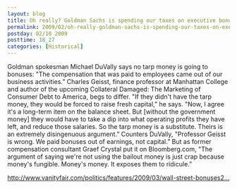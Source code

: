 ```yaml
---
layout: blog
title: Oh really? Goldman Sachs is spending our taxes on executive bonuses.
permalink: 2009/02/oh-really-goldman-sachs-is-spending-our-taxes-on-executive-bonuses
postday: 02/10 2009
posttime: 18_27
categories: [Historical]
---
```


<p>Goldman spokesman Michael DuVally says no tarp money is going to bonuses: "The compensation that was paid to employees came out of our business activities.” Charles Geisst, finance professor at Manhattan College and author of the upcoming Collateral Damaged: The Marketing of Consumer Debt to America, begs to differ. "If they didn't have the tarp money, they would be forced to raise fresh capital,” he says. "Now, I agree it's a long-term item on the balance sheet. But [without the government money] they would have to take a dip into what operating profits they have left, and reduce those salaries. So the tarp money is a substitute. Theirs is an extremely disingenuous argument.” Counters DuVally, "Professor Geisst is wrong. We paid bonuses out of earnings, not capital.” But as former compensation consultant Graef Crystal put it on Bloomberg.com, "The argument of saying we're not using the bailout money is just crap because money's fungible. Money's money. It exposes them to ridicule.”</p>
<p><a href="http://www.vanityfair.com/politics/features/2009/03/wall-street-bonuses200903" title="http://www.vanityfair.com/politics/features/2009/03/wall-street-bonuses200903">http://www.vanityfair.com/politics/features/2009/03/wall-street-bonuses2...</a></p>
